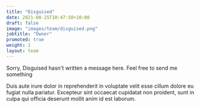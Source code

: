 ```yaml
---
title: "Disguised"
date: 2021-08-25T10:47:58+10:00
draft: false
image: "images/team/disguised.png"
jobtitle: "Owner"
promoted: true
weight: 1
layout: team
---
```


Sorry, Disguised hasn't written a message here. Feel free to send me something

Duis aute irure dolor in reprehenderit in voluptate velit esse cillum dolore eu fugiat nulla pariatur. Excepteur sint occaecat cupidatat non proident, sunt in culpa qui officia deserunt mollit anim id est laborum.
